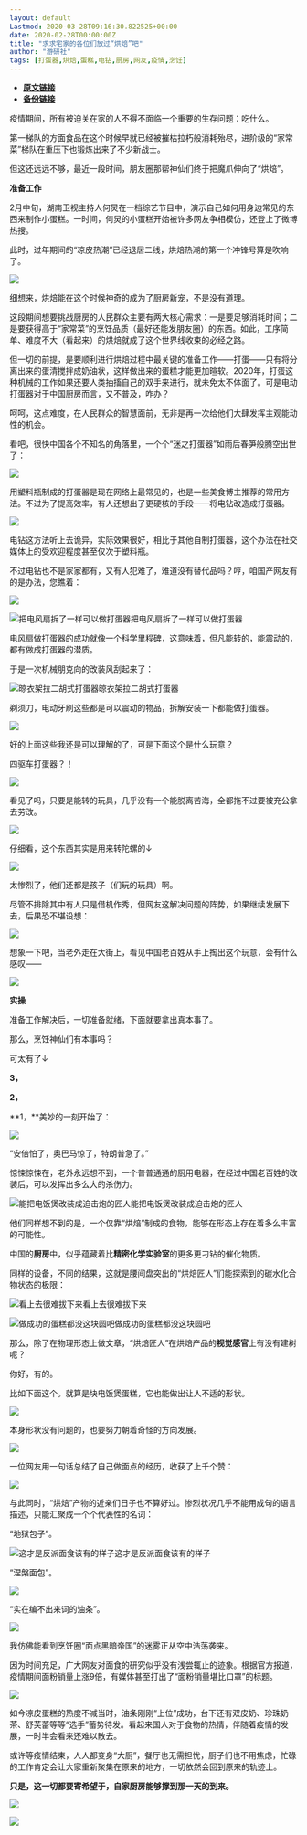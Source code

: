 ```yaml
---
layout: default
Lastmod: 2020-03-28T09:16:30.822525+00:00
date: 2020-02-28T00:00:00Z
title: "求求宅家的各位们放过“烘焙”吧"
author: "游研社"
tags: [打蛋器,烘焙,蛋糕,电钻,厨房,网友,疫情,烹饪]
---
```


* [**原文链接**](https://www.yystv.cn/p/6241)
* [**备份链接**](http://archive.ph/Ml7Ai)


疫情期间，所有被迫关在家的人不得不面临一个重要的生存问题：吃什么。

第一梯队的方面食品在这个时候早就已经被摧枯拉朽般消耗殆尽，进阶级的“家常菜”梯队在重压下也锻炼出来了不少新战士。

但这还远远不够，最近一段时间，朋友圈那帮神仙们终于把魔爪伸向了“烘焙”。

**准备工作**

2月中旬，湖南卫视主持人何炅在一档综艺节目中，演示自己如何用身边常见的东西来制作小蛋糕。一时间，何炅的小蛋糕开始被许多网友争相模仿，还登上了微博热搜。

此时，过年期间的“凉皮热潮”已经退居二线，烘焙热潮的第一个冲锋号算是吹响了。

![](/images/post/6d3a82cc499f78162fc0a5ab88ffc913.png_mw680water)

细想来，烘焙能在这个时候神奇的成为了厨房新宠，不是没有道理。

这段期间想要挑战厨房的人民群众主要有两大核心需求：一是要足够消耗时间；二是要获得高于“家常菜”的烹饪品质（最好还能发朋友圈）的东西。如此，工序简单、难度不大（看起来）的烘焙就成了这个世界线收束的必经之路。

但一切的前提，是要顺利进行烘焙过程中最关键的准备工作——打蛋——只有将分离出来的蛋清搅拌成奶油状，这样做出来的蛋糕才能更加暄软。2020年，打蛋这种机械的工作如果还要人类抽搐自己的双手来进行，就未免太不体面了。可是电动打蛋器对于中国厨房而言，又不普及，咋办？

呵呵，这点难度，在人民群众的智慧面前，无非是再一次给他们大肆发挥主观能动性的机会。

看吧，很快中国各个不知名的角落里，一个个“迷之打蛋器”如雨后春笋般腾空出世了：

![](/images/post/8fc67f37502bf323c465ae44a01b988f.png_mw680water)

用塑料瓶制成的打蛋器是现在网络上最常见的，也是一些美食博主推荐的常用方法。不过为了提高效率，有人还想出了更硬核的手段——将电钻改造成打蛋器。

![](/images/post/68a8ac5aa675e6f948e3057c7fbcd429.jpeg_mw680water)

电钻这方法听上去诡异，实际效果很好，相比于其他自制打蛋器，这个办法在社交媒体上的受欢迎程度甚至仅次于塑料瓶。

不过电钻也不是家家都有，又有人犯难了，难道没有替代品吗？哼，咱国产网友有的是办法，您瞧着：

![](/images/post/6cd28aa3fffa805368fc1990b1c9664e.jpeg_mw680water)

![把电风扇拆了一样可以做打蛋器](/images/post/24f92b06972e89348e1f524f62562372.png_mw680water)把电风扇拆了一样可以做打蛋器

电风扇做打蛋器的成功就像一个科学里程碑，这意味着，但凡能转的，能震动的，都有做成打蛋器的潜质。

于是一次机械朋克向的改装风刮起来了：

![晾衣架拉二胡式打蛋器](/images/post/f5ebb349271f16a214b22113ec813c3b.gif_mw680)晾衣架拉二胡式打蛋器

剃须刀，电动牙刷这些都是可以震动的物品，拆解安装一下都能做打蛋器。

![](/images/post/5d27f257af411e26beb6413ee2a7f86b.png_mw680water)

好的上面这些我还是可以理解的了，可是下面这个是什么玩意？

四驱车打蛋器？！

![](/images/post/2d84e5c9d33c1744bf7cb9f400e51777.gif_mw680)

看见了吗，只要是能转的玩具，几乎没有一个能脱离苦海，全都拖不过要被充公拿去劳改。

![](/images/post/8587a5802f8941a886b95d9cde20c5eb.jpeg_mw680water)

仔细看，这个东西其实是用来转陀螺的↓

![](/images/post/fe3573f5412835ee97bd13038e1a0cc6.gif_mw680)

太惨烈了，他们还都是孩子（们玩的玩具）啊。

尽管不排除其中有人只是借机作秀，但网友这解决问题的阵势，如果继续发展下去，后果恐不堪设想：

![](/images/post/cbf4235d99b48b08087d10594806162d.png_mw680water)

想象一下吧，当老外走在大街上，看见中国老百姓从手上掏出这个玩意，会有什么感叹——

![](/images/post/bcdc8ae9bdf4adc2bf62724163a991fa.gif_mw680)

**实操**

准备工作解决后，一切准备就绪，下面就要拿出真本事了。

那么，烹饪神仙们有本事吗？

可太有了↓

**3，**

**2，**

**1，**美妙的一刻开始了：

![](/images/post/69d22e87b8c6ee0a8bbe3c907beaab54.gif_mw680)

“安倍怕了，奥巴马惊了，特朗普急了。”

惊悚惊悚在，老外永远想不到，一个普普通通的厨用电器，在经过中国老百姓的改装后，可以发挥出多么大的杀伤力。

![能把电饭煲改装成迫击炮的匠人](/images/post/bc7887659bc56628f1875da790cac0b8.gif_mw680)能把电饭煲改装成迫击炮的匠人

他们同样想不到的是，一个仅靠“烘焙”制成的食物，能够在形态上存在着多么丰富的可能性。

中国的**厨房**中，似乎蕴藏着比**精密化学实验室**的更多更刁钻的催化物质。

同样的设备，不同的结果，这就是腰间盘突出的“烘焙匠人”们能探索到的碳水化合物状态的极限：

![看上去很难拔下来](/images/post/711a897528d793fdbab2b50aa1a74ae5.png_mw680water)看上去很难拔下来

![做成功的蛋糕都没这块圆吧](/images/post/20f23bf5cbd495c156338f1ebd1df601.png_mw680water)做成功的蛋糕都没这块圆吧

那么，除了在物理形态上做文章，“烘焙匠人”在烘焙产品的**视觉感官**上有没有建树呢？

你好，有的。

比如下面这个。就算是块电饭煲蛋糕，它也能做出让人不适的形状。

![](/images/post/12d14db60ccbb81034dcd746c5e045a6.png_mw680water)

本身形状没有问题的，也要努力朝着奇怪的方向发展。

![](/images/post/007f5be5ed66cbcb09cd8ecf21014a38.png_mw680water)

一位网友用一句话总结了自己做面点的经历，收获了上千个赞：

![](/images/post/9c4b6f734e3fa6d6037f5a5a12e12d79.png_mw680water)

与此同时，“烘焙”产物的近亲们日子也不算好过。惨烈状况几乎不能用成句的语言描述，只能汇聚成一个个代表性的名词：

“地狱包子”。

![这才是反派面食该有的样子](/images/post/c9bd53c1e90e74ebc7b6b6c6b1ed8990.png_mw680water)这才是反派面食该有的样子

“涅槃面包”。

![](/images/post/06aeb53926fe9a58e6dfdf7b6746882d.jpeg_mw680water)

“实在编不出来词的油条”。

![](/images/post/16876a06e54cb660f7d2afbc1c111d47.png_mw680water)

我仿佛能看到烹饪圈“面点黑暗帝国”的迷雾正从空中浩荡袭来。

因为时间充足，广大网友对面食的研究似乎没有浅尝辄止的迹象。根据官方报道，疫情期间面粉销量上涨9倍，有媒体甚至打出了“面粉销量堪比口罩”的标题。

![](/images/post/ae35b64434e5694c696c0fe6f59165d6.png_mw680water)

如今凉皮蛋糕的热度不减当时，油条刚刚“上位”成功，台下还有双皮奶、珍珠奶茶、舒芙蕾等等“选手”蓄势待发。看起来国人对于食物的热情，伴随着疫情的发展，一时半会看来还难以散去。

或许等疫情结束，人人都变身“大厨”，餐厅也无需担忧，厨子们也不用焦虑，忙碌的工作肯定会让大家重新聚集在原来的地方，一切依然会回到原来的轨迹上。

**只是，这一切都要寄希望于，自家厨房能够撑到那一天的到来。**

![](/images/post/4cfcf578520c4c60812e29f5abaf09b0.png_mw680water)

![](/images/post/c1110d1ae9aa15fc5f324a307647493b.jpeg_mw680water)

